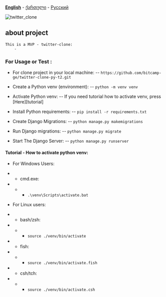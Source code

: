 **[English][en]** - [ქართული][ge] - [Русский][ru]

![twitter_clone](https://stock.adobe.com/ge/images/twitter-logo-spotlighted-on-black-background/455656949)

## about project
    This is a MVP - twitter-clone:
        - 


### For Usage or Test :
- For clone project in your local machine:
-- `https://github.com/bitcamp-ge/twitter-clone-py-t2.git`

- Create a Python venv (environment):
-- `python -m venv venv`

- Activate Python venv:
-- If you need tutorial how to activate venv, press [Here][tutorial]

- Install Python requirements:
-- `pip install -r requirements.txt`

- Create Django Migrations:
-- `python manage.py makemigrations`

- Run Django migrations:
-- `python manage.py migrate`

- Start The Django Server:
-- `python manage.py runserver`


#### Tutorial - How to activate python venv:

- For Windows Users:

- - cmd.exe:

- - - `.\venv\Scripts\activate.bat`

- For Linux users:

- - bash/zsh:

- - - `source ./venv/bin/activate`

- - fish:

- - - `source ./venv/bin/activate.fish`

- - csh/tch:

- - - `source ./venv/bin/activate.csh`





[en]: https://github.com/bitcamp-group-2/twitter-clone-py-t2#readme
[ge]: readme.ge.md
[ru]: readme.ru.md